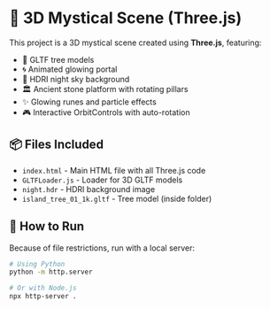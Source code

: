 # 🌌 3D Mystical Scene (Three.js)

This project is a 3D mystical scene created using **Three.js**, featuring:

- 🌲 GLTF tree models
- 🌀 Animated glowing portal
- 🌌 HDRI night sky background
- 🏛️ Ancient stone platform with rotating pillars
- ✨ Glowing runes and particle effects
- 🎮 Interactive OrbitControls with auto-rotation

## 📦 Files Included

- `index.html` - Main HTML file with all Three.js code
- `GLTFLoader.js` - Loader for 3D GLTF models
- `night.hdr` - HDRI background image
- `island_tree_01_1k.gltf` - Tree model (inside folder)

## 🚀 How to Run

Because of file restrictions, run with a local server:

```bash
# Using Python
python -m http.server

# Or with Node.js
npx http-server .
